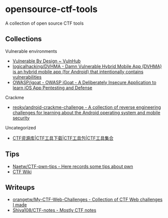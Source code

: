 # opensource-ctf-tools

A collection of open source CTF tools

## Collections

Vulnerable environments

* [Vulnerable By Design ~ VulnHub](https://www.vulnhub.com/)
* [logicalhacking/DVHMA - Damn Vulnerable Hybrid Mobile App (DVHMA) is an hybrid mobile app (for Android) that intentionally contains vulnerabilities](https://github.com/logicalhacking/DVHMA)
* [OWASP/igoat - OWASP iGoat - A Deliberately Insecure Application to learn iOS App Pentesting and Defense](https://github.com/OWASP/igoat)

Crackme

* [reoky/android-crackme-challenge - A collection of reverse engineering challenges for learning about the Android operating system and mobile security](https://github.com/reoky/android-crackme-challenge)

Uncategorized

* [CTF资源库|CTF工具下载|CTF工具包|CTF工具集合](https://www.ctftools.com/down/)

## Tips

* [Naetw/CTF-pwn-tips - Here records some tips about pwn](https://github.com/Naetw/CTF-pwn-tips)
* [CTF Wiki](https://ctf-wiki.github.io/ctf-wiki/)

## Writeups

* [orangetw/My-CTF-Web-Challenges - Collection of CTF Web challenges I made](https://github.com/orangetw/My-CTF-Web-Challenges)
* [Shiva108/CTF-notes - Mostly CTF notes](https://github.com/Shiva108/CTF-notes)

